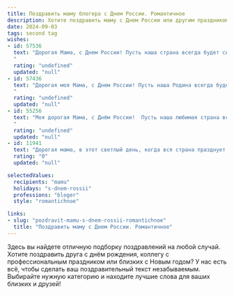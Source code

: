```yaml
---
title: Поздравить маму блогера с Днем России. Романтичное
description: Хотите поздравить маму с Днем России или другим праздником? Наш ИИ создаст незабываемое поздравление, а вы обязательно выделитесь среди других.  
date: 2024-09-03
tags: second tag
wishes:
- id: 57536
  text: "Дорогая Мама, с Днем России! Пусть наша страна всегда будет сильной и процветающей, а ты, моя любимая блогерша, будешь дарить миру свою мудрость и красоту.
  "
  rating: "undefined"
  updated: "null"
- id: 57436
  text: "Дорогая моя Мама, с Днем России! Пусть наша Родина всегда будет сильной и процветающей, а тебя, моя любимая, озаряет счастье и любовь. Ты — моя муза, источник вдохновения, и я горжусь, что ты моя мама. С праздником!
  "
  rating: "undefined"
  updated: "null"
- id: 55256
  text: "Моя дорогая Мама, с Днём России!  Пусть наша любимая страна всегда будет сильной, свободной и процветающей, как твои любовь и забота, что согревают меня каждый день.  Не устаю восхищаться твоей энергией, искренностью и талантом, которые ты так ярко демонстрируешь в своей роли блогера. Ты - истинный пример современной женщины, способной вдохновлять и объединять людей. С праздником, Мама, и пусть все твои мечты  сбудутся!
  "
  rating: "undefined"
  updated: "null"
- id: 11941
  text: "Дорогая мама, в этот светлый день, когда вся страна празднует День России, я хочу пожелать тебе невероятных моментов, которые ты сможешь запечатлеть и передать через свой блог. Пусть каждый твой пост будет вдохновением для многих, а каждое твое слово — источником тепла и уюта. Ты делаешь мир лучше своим творчеством, и я безумно горжусь тобой. С днем рождения, любимая мама! Пусть каждый день приносит тебе радость и новые идеи, а твои истории продолжают вдохновлять и восхищать. Люблю тебя!"
  rating: "0"
  updated: "null"

selectedValues:
  recipients: "mamu"
  holidays: "s-dnem-rossii"
  professions: "bloger"
  style: "romantichnoe"

links:
- slug: "pozdravit-mamu-s-dnem-rossii-romantichnoe"
  title: "Поздравить маму с Днем России. Романтичное"
---
```


Здесь вы найдете отличную подборку поздравлений на любой случай. 
Хотите поздравить друга с днём рождения, коллегу с профессиональным праздником или близких с Новым годом? У нас есть всё, чтобы сделать ваш поздравительный текст незабываемым. Выбирайте нужную категорию и находите лучшие слова для ваших близких и друзей!
